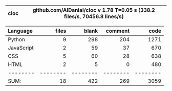 cloc|github.com/AlDanial/cloc v 1.78  T=0.05 s (338.2 files/s, 70456.8 lines/s)
--- | ---

Language|files|blank|comment|code
:-------|-------:|-------:|-------:|-------:
Python|9|298|204|1271
JavaScript|2|59|37|670
CSS|5|60|28|638
HTML|2|5|0|480
--------|--------|--------|--------|--------
SUM:|18|422|269|3059

